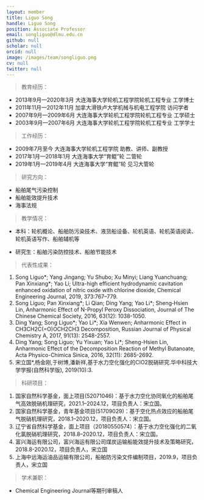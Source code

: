 ```yaml
---
layout: member
title: Liguo Song
handle: Liguo Song
position: Associate Professor
email: songliguo@dlmu.edu.cn
github: null
scholar: null
orcid: null
image: /images/team/songliguo.png
cv: null
twitter: null
---
```


>教育经历：

- 2013年9月—2020年3月 大连海事大学轮机工程学院轮机工程专业 工学博士
- 2011年11月—2012年11月 加拿大滑铁卢大学机械与机电工程学院 访问学者
- 2007年9月—2009年6月 大连海事大学轮机工程学院轮机工程专业 工学硕士
- 2003年9月—2007年6月 大连海事大学轮机工程学院轮机工程专业 工学学士

>工作经历：

- 2009年7月至今 大连海事大学轮机工程学院 助教、讲师、副教授
- 2017年1月—2018年1月 大连海事大学“育鲲”轮 二管轮
- 2019年1月—2019年4月 大连海事大学“育鲲”轮 见习大管轮

>研究方向：

- 船舶尾气污染控制
- 船舶能效提升技术
- 海事法规

>教学情况：

- 本科：轮机概论、船舶防污染技术、液货船设备、轮机英语、轮机英语阅读、轮机英语写作、船舶辅机等

- 研究生：船舶污染防控技术、船舶节能技术

>代表性成果：

1. Song Liguo*; Yang Jingang; Yu Shubo; Xu Minyi; Liang Yuanchuang; Pan Xinxiang*; Yao Li; Ultra-high efficient hydrodynamic cavitation enhanced oxidation of nitric oxide with chlorine dioxide, Chemical Engineering Journal, 2019, 373:767–779.
2. Song Liguo; Pan Xinxiang*; Li Qian; Ding Yang; Yao Li*; Sheng‐Hsien Lin, Anharmonic Effect of N-Propyl Peroxy Dissociation, Journal of The Chinese Chemical Society, 2016, 63(12): 1038-1050.
3. Ding Yang; Song Liguo*; Yao Li*; Xia Wenwen; Anharmonic Effect in CH3CH2C(=O)OCH2CH3 Decomposition, Russian Journal of Physical Chemistry A, 2017, 91(13): 2548-2557.
4. Ding Yang; Song Liguo; Yu Yixuan; Yao Li*; Sheng-Hsien Lin, Anharmonic Effect of the Decomposition Reaction of Methyl Butanoate, Acta Physico-Chimica Sinica, 2016, 32(11): 2685-2692.
5. 宋立国*,杨金刚,于树博,潘新祥,基于水力空化强化的ClO2脱硝研究.华中科技大学学报(自然科学版), 2019(10):3.

>科研项目：

1. 国家自然科学基金，面上项目(52071046)：基于水力空化协同氧化的船舶尾气高效脱硝机理研究，2021.1–2024.12，项目负责人：宋立国。
2. 国家自然科学基金，青年基金项目(51709029)：基于空化热点效应的船舶尾气脱硝机理研究，2018.1–2020.12，项目负责人：宋立国。
3. 辽宁省自然科学基金，面上项目（20180550574）：基于水力空化强化的二氧化氯脱硝机理研究，2018.8–2020.12，项目负责人：宋立国。
4. 富兴海运有限公司，富兴海运有限公司煤炭运输船能效提升技术及策略研究，2018.8-2020.12，项目负责人，宋立国
5. 上海中远海运油品运输有限公司，船舶防污染文件编制项目，2019.9，项目负责人，宋立国

>学术兼职：

- Chemical Engineering Journal等期刊审稿人


